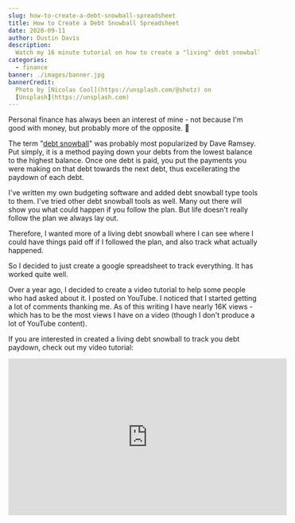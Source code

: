 ```yaml
---
slug: how-to-create-a-debt-snowball-spreadsheet
title: How to Create a Debt Snowball Spreadsheet
date: 2020-09-11
author: Dustin Davis
description:
  Watch my 16 minute tutorial on how to create a "living" debt snowball tracker
categories:
  - finance
banner: ./images/banner.jpg
bannerCredit:
  Photo by [Nicolas Cool](https://unsplash.com/@shotz) on
  [Unsplash](https://unsplash.com)
---
```


Personal finance has always been an interest of mine - not because I'm good with
money, but probably more of the opposite. 😬

The term
"[debt snowball](https://www.daveramsey.com/blog/how-the-debt-snowball-method-works)"
was probably most popularized by Dave Ramsey. Put simply, it is a method paying
down your debts from the lowest balance to the highest balance. Once one debt is
paid, you put the payments you were making on that debt towards the next debt,
thus excellerating the paydown of each debt.

I've written my own budgeting software and added debt snowball type tools to
them. I've tried other debt snowball tools as well. Many out there will show you
what could happen if you follow the plan. But life doesn't really follow the
plan we always lay out.

Therefore, I wanted more of a living debt snowball where I can see where I could
have things paid off if I followed the plan, and also track what actually
happened.

So I decided to just create a google spreadsheet to track everything. It has
worked quite well.

Over a year ago, I decided to create a video tutorial to help some people who
had asked about it. I posted on YouTube. I noticed that I started getting a lot
of comments thanking me. As of this writing I have nearly 16K views - which has
to be the most views I have on a video (though I don't produce a lot of YouTube
content).

If you are interested in created a living debt snowball to track you debt
paydown, check out my video tutorial:

<iframe
  width="560"
  height="315"
  src="https://www.youtube.com/embed/b9BnAelSteU"
  frameborder="0"
  allow="accelerometer; autoplay; encrypted-media; gyroscope; picture-in-picture"
  allowfullscreen
></iframe>
